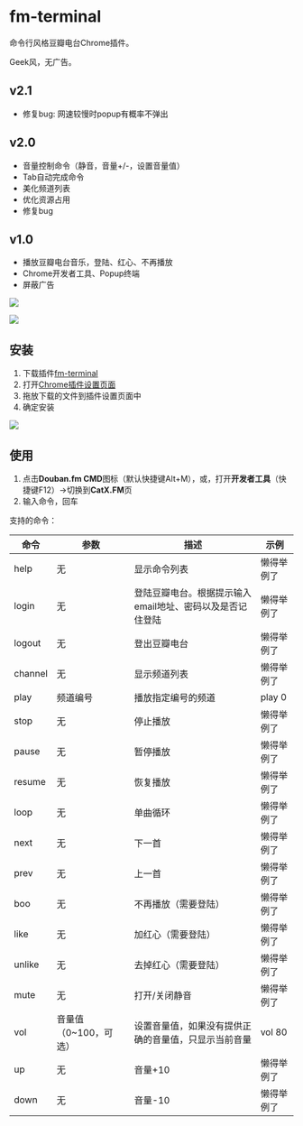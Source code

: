 fm-terminal
===========

命令行风格豆瓣电台Chrome插件。

Geek风，无广告。

v2.1
-------

* 修复bug: 网速较慢时popup有概率不弹出

v2.0
--------
* 音量控制命令（静音，音量+/-，设置音量值）
* Tab自动完成命令
* 美化频道列表
* 优化资源占用
* 修复bug

v1.0
--------

* 播放豆瓣电台音乐，登陆、红心、不再播放
* Chrome开发者工具、Popup终端
* 屏蔽广告

![](http://fm.catx.me/gallery/1.jpg)

![](http://fm.catx.me/gallery/2.jpg)

安装
---------

1. 下载插件[fm-terminal](http://fm.catx.me/chrome/fm-terminal-v2.0.crx)
2. 打开[Chrome插件设置页面](chrome://extensions/)
3. 拖放下载的文件到插件设置页面中
4. 确定安装


![](http://fm.catx.me/gallery/install.jpg)

使用
----------

1. 点击**Douban.fm CMD**图标（默认快捷键Alt+M），或，打开**开发者工具**（快捷键F12）->切换到**CatX.FM**页
2. 输入命令，回车

支持的命令：

| 命令 | 参数 | 描述 | 示例 |
| ---- | ---- | ---- | ---- |
| help | 无   | 显示命令列表 | 懒得举例了 |
| login | 无   | 登陆豆瓣电台。根据提示输入email地址、密码以及是否记住登陆 | 懒得举例了 |
| logout | 无   | 登出豆瓣电台 | 懒得举例了 |
| channel | 无   | 显示频道列表 | 懒得举例了 |
| play | 频道编号   | 播放指定编号的频道 | play 0 |
| stop | 无   | 停止播放 | 懒得举例了 |
| pause | 无   | 暂停播放 | 懒得举例了 |
| resume | 无   | 恢复播放 | 懒得举例了 |
| loop | 无   | 单曲循环 | 懒得举例了 |
| next | 无   | 下一首 | 懒得举例了 |
| prev | 无   | 上一首 | 懒得举例了 |
| boo | 无   | 不再播放（需要登陆） | 懒得举例了 |
| like | 无   | 加红心（需要登陆） | 懒得举例了 |
| unlike | 无   | 去掉红心（需要登陆） | 懒得举例了 |
| mute | 无   | 打开/关闭静音 | 懒得举例了 |
| vol | 音量值（0~100，可选）   | 设置音量值，如果没有提供正确的音量值，只显示当前音量 | vol 80 |
| up | 无   | 音量+10 | 懒得举例了 |
| down | 无   | 音量-10 | 懒得举例了 |
